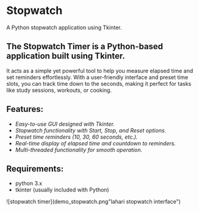 # Stopwatch
A Python stopwatch application using Tkinter.
## The Stopwatch Timer is a Python-based application built using Tkinter. 
It acts as a simple yet powerful tool to help you measure elapsed time and set reminders effortlessly. With a user-friendly interface and preset time slots, you can track time down to the seconds, making it perfect for tasks like study sessions, workouts, or cooking.

## Features:
- *Easy-to-use GUI designed with Tkinter.*
- *Stopwatch functionality with Start, Stop, and Reset options.*
- *Preset time reminders (10, 30, 60 seconds, etc.).*
- *Real-time display of elapsed time and countdown to reminders.*
- *Multi-threaded functionality for smooth operation.*

## Requirements:
- python 3.x
- tkinter (usually included with Python) 

![stopwatch timer](demo_stopwatch.png"lahari stopwatch interface")
